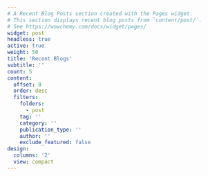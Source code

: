 ```yaml
---
# A Recent Blog Posts section created with the Pages widget.
# This section displays recent blog posts from `content/post/`.
# See https://wowchemy.com/docs/widget/pages/
widget: post
headless: true
active: true
weight: 50
title: 'Recent Blogs'
subtitle: ''
count: 5
content:
  offset: 0
  order: desc
  filters:
    folders:
      - post
    tag: ''
    category: ''
    publication_type: ''
    author: ''
    exclude_featured: false
design:
  columns: '2'
  view: compact
---
```

